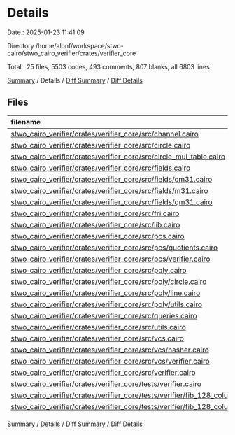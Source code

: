 # Details

Date : 2025-01-23 11:41:09

Directory /home/alonf/workspace/stwo-cairo/stwo_cairo_verifier/crates/verifier_core

Total : 25 files,  5503 codes, 493 comments, 807 blanks, all 6803 lines

[Summary](results.md) / Details / [Diff Summary](diff.md) / [Diff Details](diff-details.md)

## Files
| filename | language | code | comment | blank | total |
| :--- | :--- | ---: | ---: | ---: | ---: |
| [stwo\_cairo\_verifier/crates/verifier\_core/src/channel.cairo](/stwo_cairo_verifier/crates/verifier_core/src/channel.cairo) | Cairo | 309 | 11 | 59 | 379 |
| [stwo\_cairo\_verifier/crates/verifier\_core/src/circle.cairo](/stwo_cairo_verifier/crates/verifier_core/src/circle.cairo) | Cairo | 329 | 33 | 74 | 436 |
| [stwo\_cairo\_verifier/crates/verifier\_core/src/circle\_mul\_table.cairo](/stwo_cairo_verifier/crates/verifier_core/src/circle_mul_table.cairo) | Cairo | 374 | 5 | 12 | 391 |
| [stwo\_cairo\_verifier/crates/verifier\_core/src/fields.cairo](/stwo_cairo_verifier/crates/verifier_core/src/fields.cairo) | Cairo | 66 | 6 | 21 | 93 |
| [stwo\_cairo\_verifier/crates/verifier\_core/src/fields/cm31.cairo](/stwo_cairo_verifier/crates/verifier_core/src/fields/cm31.cairo) | Cairo | 132 | 2 | 25 | 159 |
| [stwo\_cairo\_verifier/crates/verifier\_core/src/fields/m31.cairo](/stwo_cairo_verifier/crates/verifier_core/src/fields/m31.cairo) | Cairo | 235 | 4 | 56 | 295 |
| [stwo\_cairo\_verifier/crates/verifier\_core/src/fields/qm31.cairo](/stwo_cairo_verifier/crates/verifier_core/src/fields/qm31.cairo) | Cairo | 383 | 36 | 75 | 494 |
| [stwo\_cairo\_verifier/crates/verifier\_core/src/fri.cairo](/stwo_cairo_verifier/crates/verifier_core/src/fri.cairo) | Cairo | 1,475 | 89 | 136 | 1,700 |
| [stwo\_cairo\_verifier/crates/verifier\_core/src/lib.cairo](/stwo_cairo_verifier/crates/verifier_core/src/lib.cairo) | Cairo | 16 | 4 | 6 | 26 |
| [stwo\_cairo\_verifier/crates/verifier\_core/src/pcs.cairo](/stwo_cairo_verifier/crates/verifier_core/src/pcs.cairo) | Cairo | 7 | 0 | 2 | 9 |
| [stwo\_cairo\_verifier/crates/verifier\_core/src/pcs/quotients.cairo](/stwo_cairo_verifier/crates/verifier_core/src/pcs/quotients.cairo) | Cairo | 574 | 63 | 79 | 716 |
| [stwo\_cairo\_verifier/crates/verifier\_core/src/pcs/verifier.cairo](/stwo_cairo_verifier/crates/verifier_core/src/pcs/verifier.cairo) | Cairo | 187 | 19 | 38 | 244 |
| [stwo\_cairo\_verifier/crates/verifier\_core/src/poly.cairo](/stwo_cairo_verifier/crates/verifier_core/src/poly.cairo) | Cairo | 3 | 0 | 2 | 5 |
| [stwo\_cairo\_verifier/crates/verifier\_core/src/poly/circle.cairo](/stwo_cairo_verifier/crates/verifier_core/src/poly/circle.cairo) | Cairo | 109 | 33 | 22 | 164 |
| [stwo\_cairo\_verifier/crates/verifier\_core/src/poly/line.cairo](/stwo_cairo_verifier/crates/verifier_core/src/poly/line.cairo) | Cairo | 290 | 62 | 51 | 403 |
| [stwo\_cairo\_verifier/crates/verifier\_core/src/poly/utils.cairo](/stwo_cairo_verifier/crates/verifier_core/src/poly/utils.cairo) | Cairo | 26 | 18 | 5 | 49 |
| [stwo\_cairo\_verifier/crates/verifier\_core/src/queries.cairo](/stwo_cairo_verifier/crates/verifier_core/src/queries.cairo) | Cairo | 190 | 11 | 14 | 215 |
| [stwo\_cairo\_verifier/crates/verifier\_core/src/utils.cairo](/stwo_cairo_verifier/crates/verifier_core/src/utils.cairo) | Cairo | 222 | 15 | 36 | 273 |
| [stwo\_cairo\_verifier/crates/verifier\_core/src/vcs.cairo](/stwo_cairo_verifier/crates/verifier_core/src/vcs.cairo) | Cairo | 2 | 0 | 1 | 3 |
| [stwo\_cairo\_verifier/crates/verifier\_core/src/vcs/hasher.cairo](/stwo_cairo_verifier/crates/verifier_core/src/vcs/hasher.cairo) | Cairo | 83 | 19 | 17 | 119 |
| [stwo\_cairo\_verifier/crates/verifier\_core/src/vcs/verifier.cairo](/stwo_cairo_verifier/crates/verifier_core/src/vcs/verifier.cairo) | Cairo | 280 | 42 | 35 | 357 |
| [stwo\_cairo\_verifier/crates/verifier\_core/src/verifier.cairo](/stwo_cairo_verifier/crates/verifier_core/src/verifier.cairo) | Cairo | 99 | 17 | 22 | 138 |
| [stwo\_cairo\_verifier/crates/verifier\_core/tests/verifier.cairo](/stwo_cairo_verifier/crates/verifier_core/tests/verifier.cairo) | Cairo | 100 | 4 | 17 | 121 |
| [stwo\_cairo\_verifier/crates/verifier\_core/tests/verifier/fib\_128\_column\_with\_blowup\_16\_proof.cairo](/stwo_cairo_verifier/crates/verifier_core/tests/verifier/fib_128_column_with_blowup_16_proof.cairo) | Cairo | 6 | 0 | 1 | 7 |
| [stwo\_cairo\_verifier/crates/verifier\_core/tests/verifier/fib\_128\_column\_with\_blowup\_2\_proof.cairo](/stwo_cairo_verifier/crates/verifier_core/tests/verifier/fib_128_column_with_blowup_2_proof.cairo) | Cairo | 6 | 0 | 1 | 7 |

[Summary](results.md) / Details / [Diff Summary](diff.md) / [Diff Details](diff-details.md)